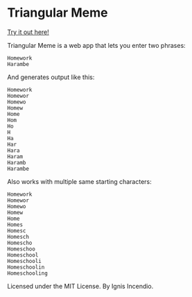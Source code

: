 # Triangular Meme
[Try it out here!](https://limdingwen.github.io/triangular-meme)

Triangular Meme is a web app that lets you enter two phrases:
```
Homework
Harambe
```

And generates output like this:
```
Homework
Homewor
Homewo
Homew
Home
Hom
Ho
H
Ha
Har
Hara
Haram
Haramb
Harambe
```

Also works with multiple same starting characters:
```
Homework
Homewor
Homewo
Homew
Home
Homes
Homesc
Homesch
Homescho
Homeschoo
Homeschool
Homeschooli
Homeschoolin
Homeschooling
```

Licensed under the MIT License. By Ignis Incendio.
